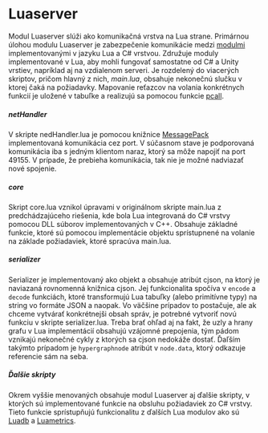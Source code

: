 # Luaserver
Modul Luaserver slúži ako komunikačná vrstva na Lua strane. Primárnou úlohou modulu Luaserver je zabezpečenie komunikácie medzi [modulmi](http://team03-20.studenti.fiit.stuba.sk/dokumentacia_k_produktu/architektura_systemu/moduly_systemu/lua/) implementovanými v jazyku Lua a C# vrstvou. Združuje moduly implementované v Lua, aby mohli fungovať samostatne od C# a Unity vrstiev, napríklad aj na vzdialenom serveri. Je rozdelený do viacerých skriptov, pričom hlavný z nich, *main.lua*, obsahuje nekonečnú slučku v ktorej čaká na požiadavky. Mapovanie reťazcov na volania konkrétnych funkcií je uložené v tabuľke a realizujú sa pomocou funkcie [pcall](https://www.lua.org/pil/8.4.html).

##### netHandler
V skripte nedHandler.lua je pomocou knižnice [MessagePack](https://msgpack.org/#json-to-msgpack) implementovaná komunikácia cez port. V súčasnom stave je podporovaná komunikácia iba s jedným klientom naraz, ktorý sa môže napojiť na port 49155. V prípade, že prebieha komunikácia, tak nie je možné nadviazať nové spojenie.

##### core
Skript core.lua vznikol úpravami v originálnom skripte main.lua z predchádzajúceho riešenia, kde bola Lua integrovaná do C# vrstvy pomocou DLL súborov implementovaných v C++. Obsahuje základné funkcie, ktoré sú pomocou implementácie objektu sprístupnené na volanie na základe požiadaviek, ktoré spracúva main.lua.

##### serializer
Serializer je implementovaný ako objekt a obsahuje atribút cjson, na ktorý je naviazaná rovnomenná knižnica cjson. Jej funkcionalita spočíva v `encode` a `decode` funkciách, ktoré transformujú Lua tabuľky (alebo primitívne typy) na string vo formáte JSON a naopak. Vo väčšine prípadov to postačuje, ale ak chceme vytvárať konkrétnejši obsah správ, je potrebné vytvoriť novú funkciu v skripte serializer.lua. Treba brať ohľad aj na fakt, že uzly a hrany grafu v Lua implementácií obsahujú vzájomné prepojenia, tým pádom vznikajú nekonečné cykly z ktorých sa cjson nedokáže dostať. Ďaľším takýmto prípadom je `hypergraphnode` atribút v `node.data`, ktorý odkazuje referencie sám na seba.   

##### Ďalšie skripty
Okrem vyššie menovaných obsahuje modul Luaserver aj ďalšie skripty, v ktorých sú implementované funkcie na obsluhu požiadaviek zo C# vrstvy. Tieto funkcie sprístupňujú funkcionalitu z ďalších Lua modulov ako sú [Luadb](http://team03-20.studenti.fiit.stuba.sk/dokumentacia_k_produktu/funkcionalita_systemu/generovanie_grafu/analyza_luadb/) a [Luametrics](http://team03-20.studenti.fiit.stuba.sk/dokumentacia_k_produktu/funkcionalita_systemu/generovanie_grafu/analyza_luametrics/).